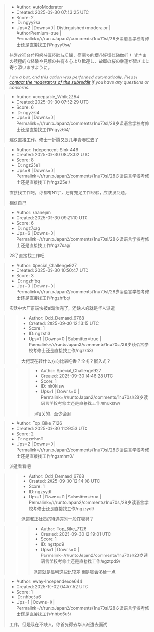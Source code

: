 > - Author: AutoModerator
> - Created: 2025-09-30 07:43:25 UTC
> - Score: 2
> - ID: ngyy9sa
> - Ups=2 | Downs=0 | Distinguished=moderator | AuthorPremium=true | Permalink=/r/runtoJapan2/comments/1nu70sl/28岁读语言学校考修士还是直接找工作/ngyy9sa/
>
> 热烈欢迎各位积极分享经验与见解，愿家乡的樱花好运伴随你们！
> 皆さまの積極的な経験や見解の共有を心より歓迎し、故郷の桜の幸運が皆さまに寄り添いますように。
> 
> *I am a bot, and this action was performed automatically. Please [contact the moderators of this subreddit](/message/compose/?to=/r/runtoJapan2) if you have any questions or concerns.*

> - Author: Acceptable_While2284
> - Created: 2025-09-30 07:52:29 UTC
> - Score: 6
> - ID: ngyz6i4
> - Ups=6 | Downs=0 | Permalink=/r/runtoJapan2/comments/1nu70sl/28岁读语言学校考修士还是直接找工作/ngyz6i4/
>
> 建议直接工作。修士一折腾又是几年青春过去了

> - Author: Independent-Sink-446
> - Created: 2025-09-30 08:23:02 UTC
> - Score: 8
> - ID: ngz25e1
> - Ups=8 | Downs=0 | Permalink=/r/runtoJapan2/comments/1nu70sl/28岁读语言学校考修士还是直接找工作/ngz25e1/
>
> 直接找工作吧，你都有N1了，还有充足工作经验，应该没问题。
> 
> 相信自己

> - Author: shanejim
> - Created: 2025-09-30 09:21:10 UTC
> - Score: 6
> - ID: ngz7sag
> - Ups=6 | Downs=0 | Permalink=/r/runtoJapan2/comments/1nu70sl/28岁读语言学校考修士还是直接找工作/ngz7sag/
>
> 28了直接找工作吧

> - Author: Special_Challenge927
> - Created: 2025-09-30 10:50:47 UTC
> - Score: 3
> - ID: ngzhfbq
> - Ups=3 | Downs=0 | Permalink=/r/runtoJapan2/comments/1nu70sl/28岁读语言学校考修士还是直接找工作/ngzhfbq/
>
> 实话中大厂前端快被ai淘汰完了，还缺人的就是华人派遣

>> - Author: Odd_Demand_6768
>> - Created: 2025-09-30 12:13:15 UTC
>> - Score: 1
>> - ID: ngzsti3
>> - Ups=1 | Downs=0 | Submitter=true | Permalink=/r/runtoJapan2/comments/1nu70sl/28岁读语言学校考修士还是直接找工作/ngzsti3/
>>
>> 大佬现在转什么方向比较吃香？全栈？嵌入式？

>>> - Author: Special_Challenge927
>>> - Created: 2025-09-30 14:46:28 UTC
>>> - Score: 1
>>> - ID: nh0klsw
>>> - Ups=1 | Downs=0 | Permalink=/r/runtoJapan2/comments/1nu70sl/28岁读语言学校考修士还是直接找工作/nh0klsw/
>>>
>>> ai相关的，至少会用

> - Author: Top_Bike_7126
> - Created: 2025-09-30 11:29:53 UTC
> - Score: 2
> - ID: ngzmhm0
> - Ups=2 | Downs=0 | Permalink=/r/runtoJapan2/comments/1nu70sl/28岁读语言学校考修士还是直接找工作/ngzmhm0/
>
> 派遣看看吧

>> - Author: Odd_Demand_6768
>> - Created: 2025-09-30 12:14:08 UTC
>> - Score: 1
>> - ID: ngzsydl
>> - Ups=1 | Downs=0 | Submitter=true | Permalink=/r/runtoJapan2/comments/1nu70sl/28岁读语言学校考修士还是直接找工作/ngzsydl/
>>
>> 派遣和正社员的待遇差别一般在哪呀？

>>> - Author: Top_Bike_7126
>>> - Created: 2025-09-30 12:19:01 UTC
>>> - Score: 1
>>> - ID: ngztpd9
>>> - Ups=1 | Downs=0 | Permalink=/r/runtoJapan2/comments/1nu70sl/28岁读语言学校考修士还是直接找工作/ngztpd9/
>>>
>>> 派遣就是福利这些比较差 但是钱会多给一点

> - Author: Away-Independence644
> - Created: 2025-10-02 04:57:52 UTC
> - Score: 1
> - ID: nhbc5u6
> - Ups=1 | Downs=0 | Permalink=/r/runtoJapan2/comments/1nu70sl/28岁读语言学校考修士还是直接找工作/nhbc5u6/
>
> 工作，但是现在不缺人，你首先得去华人派遣去面试
